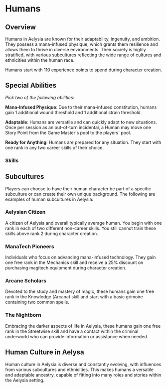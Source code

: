 # Humans

## Overview

Humans in Aelysia are known for their adaptability, ingenuity, and ambition. They possess a mana-infused physique, which grants them resilience and allows them to thrive in diverse environments. Their society is highly stratified, with various subcultures reflecting the wide range of cultures and ethnicities within the human race.

Humans start with 110 experience points to spend during character creation.

## Special Abilities

*Pick two of the following abilities:*

**Mana-Infused Physique**: Due to their mana-infused constitution, humans gain 1 additional wound threshold and 1 additional strain threshold.

**Adaptable**: Humans are versatile and can quickly adapt to new situations. Once per session as an out-of-turn incidental, a Human may move one Story Point from the Game Master's pool to the players' pool.

**Ready for Anything**: Humans are prepared for any situation. They start with one rank in any two career skills of their choice.

### Skills

## Subcultures

Players can choose to have their human character be part of a specific subculture or can create their own unique background. The following are examples of human subcultures in Aelysia:

### Aelysian Citizen

A citizen of Aelysia and overall typically average human. You begin with one rank in each of two different non-career skills. You still cannot train these skills above rank 2 during character creation.

### ManaTech Pioneers

Individuals who focus on advancing mana-infused technology. They gain one free rank in the Mechanics skill and receive a 25% discount on purchasing magitech equipment during character creation.

### Arcane Scholars

Devoted to the study and mastery of magic, these humans gain one free rank in the Knowledge (Arcana) skill and start with a basic grimoire containing two common spells.

### The Nightborn

Embracing the darker aspects of life in Aelysia, these humans gain one free rank in the Streetwise skill and have a contact within the criminal underworld who can provide information or assistance when needed.

## Human Culture in Aelysa

Human culture in Aelysia is diverse and constantly evolving, with influences from various subcultures and ethnicities. This makes humans a versatile and adaptable ancestry, capable of fitting into many roles and stories within the Aelysia setting.

